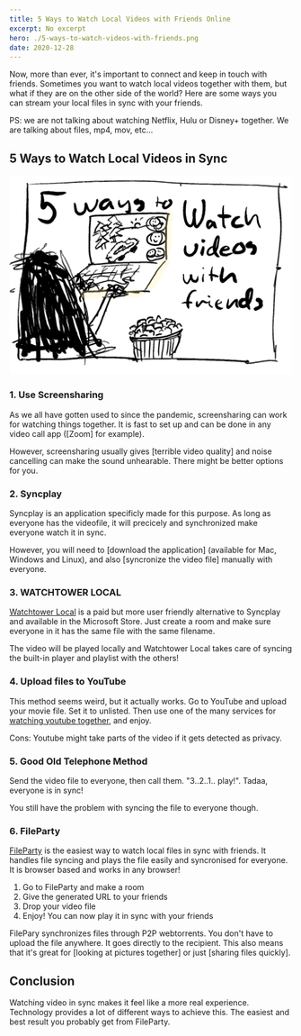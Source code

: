 ```yaml
---
title: 5 Ways to Watch Local Videos with Friends Online
excerpt: No excerpt
hero: ./5-ways-to-watch-videos-with-friends.png
date: 2020-12-28
---
```

Now, more than ever, it's important to connect and keep in touch with friends. Sometimes you want to watch local videos together with them, but what if they are on the other side of the world? Here are some ways you can stream your local files in sync with your friends.

PS: we are not talking about watching Netflix, Hulu or Disney+ together. We are talking about files, mp4, mov, etc...

## 5 Ways to Watch Local Videos in Sync

![5 ways to watch videos with friends](./5-ways-to-watch-videos-with-friends.png)

### 1. Use Screensharing

As we all have gotten used to since the pandemic, screensharing can work for watching things together. It is fast to set up and can be done in any video call app ([Zoom] for example).

However, screensharing usually gives [terrible video quality] and noise cancelling can make the sound unhearable. There might be better options for you.

### 2. Syncplay

Syncplay is an application specificly made for this purpose. As long as everyone has the videofile, it will precicely and synchronized make everyone watch it in sync.

However, you will need to [download the application] (available for Mac, Windows and Linux), and also [syncronize the video file] manually with everyone.

### 3. WATCHTOWER LOCAL

[Watchtower Local](https://www.microsoft.com/en-us/p/watchtower-local/9pdrbh3qdww3) is a paid but more user friendly alternative to Syncplay and available in the Microsoft Store. Just create a room and make sure everyone in it has the same file with the same filename.

The video will be played locally and Watchtower Local takes care of syncing the built-in player and playlist with the others!

### 4. Upload files to YouTube

This method seems weird, but it actually works. Go to YouTube and upload your movie file. Set it to unlisted. Then use one of the many services for [watching youtube together](https://www.makeuseof.com/tag/watch-youtube-together/), and enjoy.

Cons: Youtube might take parts of the video if it gets detected as privacy.

### 5. Good Old Telephone Method

Send the video file to everyone, then call them. "3..2..1.. play!". Tadaa, everyone is in sync!

You still have the problem with syncing the file to everyone though.

### 6. FileParty

[FileParty](/) is the easiest way to watch local files in sync with friends. It handles file syncing and plays the file easily and syncronised for everyone. It is browser based and works in any browser!

1. Go to FileParty and make a room
2. Give the generated URL to your friends
3. Drop your video file
4. Enjoy! You can now play it in sync with your friends

FilePary synchronizes files through P2P webtorrents. You don't have to upload the file anywhere. It goes directly to the recipient. This also means that it's great for [looking at pictures together] or just [sharing files quickly].

## Conclusion

Watching video in sync makes it feel like a more real experience. Technology provides a lot of different ways to achieve this. The easiest and best result you probably get from FileParty.
